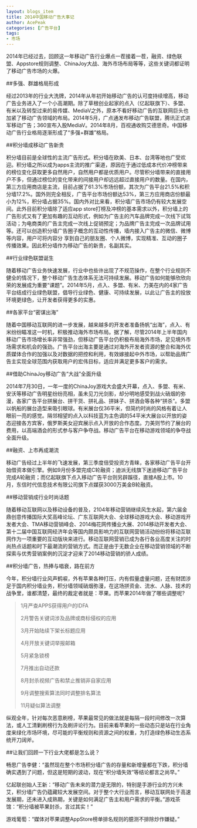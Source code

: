 ```yaml
---
layout: blogs_item
title: 2014中国移动广告大事记
author: AcePeak
categories: [广告平台]
tags: 
- 市场
---
```



2014年已经过去，回顾这一年移动广告行业爆点一茬接着一茬，融资、绿色联盟、Appstore规则调整、ChinaJoy大战、海外市场布局等等，这些关键词都证明了移动广告市场的火爆。


##多强、群雄格局形成


经过2013年的行业大洗牌，2014年从年初开始移动广告的认可度持续增高，移动广告业务进入了一个小高潮期。除了草根创业起家的点入（亿起联旗下）、多盟、有米以及转型过来的易传媒、MediaV之外，原本不看好移动广告的互联网巨头也加紧了移动广告领域的布局。2014年5月，广点通发布移动广告联盟，腾讯正式进军移动广告；360宣布入股MediaV。2014年8月，百视通收购艾德思奇。中国移动广告行业格局逐渐形成了“多强+群雄”格局。


##积分墙成移动广告新贵


积分墙目前是全球性的主流广告形式。积分墙在欧美、日本、台湾等地也广受欢迎。积分墙之所以成为apps主流的推广渠道，原因在于通过低成本代价冲榜带来的榜位变化获取更多自然用户，自然用户都是优质用户。尽管积分墙带来的直接用户不多，但通过榜位的变化带来的间接用户却远远超过直接用户的数量。在国内，第三方应用商店是主流，目前占据了61.3%市场份额，其次为广告平台21.5%和积分墙17.2%。国外则完全相反，广告平台市场份额达53%，第三方应用商店份额最小为12%，积分墙占据35%。国内外对比来看，积分墙广告市场仍有较大发展空间。此外目前积分墙除了适应app store打榜及冲榜的基本需求以外，积分墙上的广告形式又有了更加有趣的互动形式，例如为广告主的汽车品牌完成一次线下试驾活动；为电商类的广告主完成一次线上促销预定；为品牌广告主完成一次品牌试用等。还可以创造积分墙广告圈子概念的互动性传播，墙内接入广告主的微信、微博等内容，用户可将内容分  享到自己的朋友圈、个人微博，实现精准、互动的圈子传播效果。因此积分墙作为移动广告的新贵，名副其实。


##行业绿色联盟诞生


随着移动广告业务快速发展，行业中也些许出现了不规范操作，在整个行业规则不健全的情况下，整个移动广告生态体系无法可持续发展。移动广告如何能够欣欣向荣的发展成为重要“课题”。2014年5月，点入、多盟、有米、力美在内的4家广告平台结成行业绿色联盟，倡导行业绿色、健康、可持续发展，以此让广告主的投放环境更绿色，让开发者获得更多的实惠。


##各家平台“密谋出海”


随着中国移动互联网的进一步发展，越来越多的开发者准备扬帆“出海”，点入、有米纷纷瞄准这一时机，积极推动海外市场布局。据了解，尽管2014年上半年国内移动广告市场增长率非常强劲，但移动广告平台仍积极布局海外市场，足见境外市场需求和机会的强劲。广告平台出海主要是通过对海外开发者资源的整合和海外优质媒体合作的加强以及对数据的把控和利用，有效嫁接起中外市场，以帮助品牌广告主实现全球范围内获取用户的宏伟目标，适应并满足更多客户的需求。


##借助ChinaJoy移动广告“大战”全面升级


2014年7月30日，一年一度的ChinaJoy游戏大会盛大开幕，点入、多盟、有米、安沃等移动广告明星纷纷亮相，虽未见刀光剑影，却分明地感受到战火硝烟的弥漫，各家广告平台拼展台、拼干货、拼礼品、拼妹子、拼酒会等各种“拼杀”。多盟以帆船的展台造型来吸引眼球。有米展台仅36平米，但简约时尚的风格有着让人眼前一亮的感觉。隔邻相望的点入以科技蓝为主色调的54平米大展台以开放的姿态迎接各方宾客，俄罗斯美女迎宾展示点入开放的合作态度。力美则节约了展台的费用，以高端酒会的形式参与客户争夺战。移动广告平台在移动游戏领域的争夺战全面升级。

##融资、上市再成潮流


移动广告经过上半年的飞速发展，第三季度倍受投资方青睐，各家移动广告平台开始借资本做引擎。例如9月份多盟完成C轮融资；迪派无线旗下迷迪移动广告平台完成A轮融资；而亿起联旗下点入移动广告平台则另辟蹊径，直接A股上市。10月，东信时代信息技术有限公司旗下点媒获3000万美金B轮融资。


##移动营销成行业时尚话题


随着移动互联网以及移动设备的普及，2104年移动营销继续风生水起，第六届金鼎创意传播国际大奖高峰论坛、广东互联网大会、全球移动游戏大会、移动游戏开发者大会、TMA移动营销峰会、2014梅花网传播业大展、2014移动开发者大会、第十二届中国互联网经济年会等国内颇具影响力的互联网营销活动纷纷将移动互联网作为一项重要的互动版块来进行。移动互联网营销已成为各行各业高度关注的时尚热点话题和时下最潮流的营销方式。而正是由于无数企业在移动营销领域的不断探索与优秀营销案例的沉淀才迎来了2014移动营销的骄人成绩。


##积分墙广告，热捧与唱衰，路在前方


今年，积分墙行业风声鹤唳，外有苹果各种打压，内有假量虚量问题，还有财团涉足于国内积分墙业务，积分墙领域硝烟弥漫，在这场拼资金、流水、人脉、技术的战争里，谁都清楚，最终的裁定者就是：苹果。而苹果2014年做了哪些调整呢?


> 1月严查APPS获得用户的IDFA
> 
> 2月警告关键词涉及品牌或商标侵权的应用
> 
> 3月开始陆续下架长标题应用
> 
> 4月开放关键词举报邮箱
> 
> 5月紧急锁榜
> 
> 7月推出自动还款
> 
> 8月封杀视频广告和禁止推销非自家应用
> 
> 9月调整搜索算法同时调整排名算法
> 
> 11月疑似算法调整


纵观全年，针对每次恶意刷榜，苹果最常见的做法就是每隔一段时间修改一次算法，或人工清剿刷榜行为及刷评论行为。目前来看苹果的一些动态只是站在行业角度来绿化市场环境，尽可能的平衡规则和资源之间的权重，为打造绿色移动生态系统开刀阔斧。


##让我们回顾一下行业大佬都是怎么说？


畅思广告李健：“虽然现在整个市场积分墙广告的存量和新增量都在下跌，积分墙确实遇到了问题，但这是短期的波动，现在“积分墙失效”等结论都言之尚早。”


亿起联创始人王新：“移动广告未来的潜力是无限的，特别是手游行业的方兴未艾，积分墙广告仍蕴藏较大发展空间。对于整个大行业而言，移动互联网处于高速发展期，还未进入成熟期，关键是如何满足广告主和用户需求的平衡。”游戏茶馆：“积分墙被苹果封杀，言过其实！”


游戏葡萄：“媒体对苹果调整AppStore榜单排名规则的臆测不排除炒作嫌疑。”